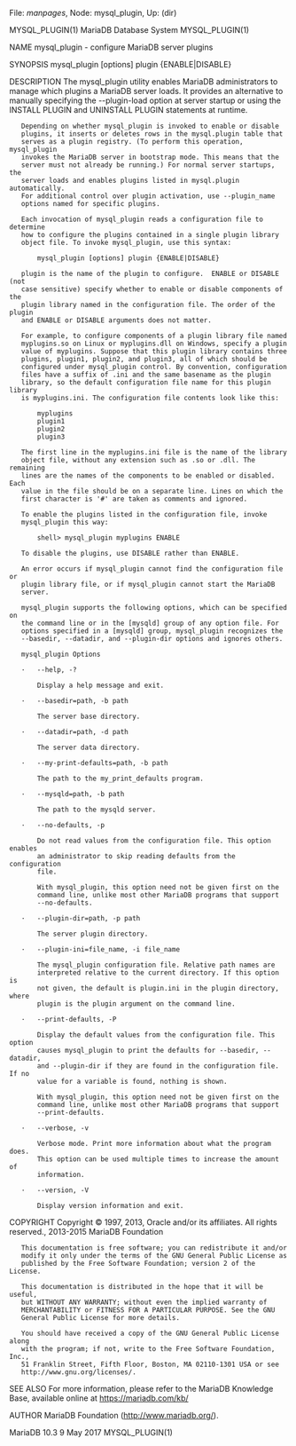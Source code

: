 File: *manpages*,  Node: mysql_plugin,  Up: (dir)

MYSQL_PLUGIN(1)             MariaDB Database System            MYSQL_PLUGIN(1)



NAME
       mysql_plugin - configure MariaDB server plugins

SYNOPSIS
       mysql_plugin [options] plugin {ENABLE|DISABLE}

DESCRIPTION
       The mysql_plugin utility enables MariaDB administrators to manage which
       plugins a MariaDB server loads. It provides an alternative to manually
       specifying the --plugin-load option at server startup or using the
       INSTALL PLUGIN and UNINSTALL PLUGIN statements at runtime.

       Depending on whether mysql_plugin is invoked to enable or disable
       plugins, it inserts or deletes rows in the mysql.plugin table that
       serves as a plugin registry. (To perform this operation, mysql_plugin
       invokes the MariaDB server in bootstrap mode. This means that the
       server must not already be running.) For normal server startups, the
       server loads and enables plugins listed in mysql.plugin automatically.
       For additional control over plugin activation, use --plugin_name
       options named for specific plugins.

       Each invocation of mysql_plugin reads a configuration file to determine
       how to configure the plugins contained in a single plugin library
       object file. To invoke mysql_plugin, use this syntax:

           mysql_plugin [options] plugin {ENABLE|DISABLE}

       plugin is the name of the plugin to configure.  ENABLE or DISABLE (not
       case sensitive) specify whether to enable or disable components of the
       plugin library named in the configuration file. The order of the plugin
       and ENABLE or DISABLE arguments does not matter.

       For example, to configure components of a plugin library file named
       myplugins.so on Linux or myplugins.dll on Windows, specify a plugin
       value of myplugins. Suppose that this plugin library contains three
       plugins, plugin1, plugin2, and plugin3, all of which should be
       configured under mysql_plugin control. By convention, configuration
       files have a suffix of .ini and the same basename as the plugin
       library, so the default configuration file name for this plugin library
       is myplugins.ini. The configuration file contents look like this:

           myplugins
           plugin1
           plugin2
           plugin3

       The first line in the myplugins.ini file is the name of the library
       object file, without any extension such as .so or .dll. The remaining
       lines are the names of the components to be enabled or disabled. Each
       value in the file should be on a separate line. Lines on which the
       first character is '#' are taken as comments and ignored.

       To enable the plugins listed in the configuration file, invoke
       mysql_plugin this way:

           shell> mysql_plugin myplugins ENABLE

       To disable the plugins, use DISABLE rather than ENABLE.

       An error occurs if mysql_plugin cannot find the configuration file or
       plugin library file, or if mysql_plugin cannot start the MariaDB
       server.

       mysql_plugin supports the following options, which can be specified on
       the command line or in the [mysqld] group of any option file. For
       options specified in a [mysqld] group, mysql_plugin recognizes the
       --basedir, --datadir, and --plugin-dir options and ignores others.

       mysql_plugin Options

       ·   --help, -?

           Display a help message and exit.

       ·   --basedir=path, -b path

           The server base directory.

       ·   --datadir=path, -d path

           The server data directory.

       ·   --my-print-defaults=path, -b path

           The path to the my_print_defaults program.

       ·   --mysqld=path, -b path

           The path to the mysqld server.

       ·   --no-defaults, -p

           Do not read values from the configuration file. This option enables
           an administrator to skip reading defaults from the configuration
           file.

           With mysql_plugin, this option need not be given first on the
           command line, unlike most other MariaDB programs that support
           --no-defaults.

       ·   --plugin-dir=path, -p path

           The server plugin directory.

       ·   --plugin-ini=file_name, -i file_name

           The mysql_plugin configuration file. Relative path names are
           interpreted relative to the current directory. If this option is
           not given, the default is plugin.ini in the plugin directory, where
           plugin is the plugin argument on the command line.

       ·   --print-defaults, -P

           Display the default values from the configuration file. This option
           causes mysql_plugin to print the defaults for --basedir, --datadir,
           and --plugin-dir if they are found in the configuration file. If no
           value for a variable is found, nothing is shown.

           With mysql_plugin, this option need not be given first on the
           command line, unlike most other MariaDB programs that support
           --print-defaults.

       ·   --verbose, -v

           Verbose mode. Print more information about what the program does.
           This option can be used multiple times to increase the amount of
           information.

       ·   --version, -V

           Display version information and exit.

COPYRIGHT
       Copyright © 1997, 2013, Oracle and/or its affiliates. All rights
       reserved., 2013-2015 MariaDB Foundation

       This documentation is free software; you can redistribute it and/or
       modify it only under the terms of the GNU General Public License as
       published by the Free Software Foundation; version 2 of the License.

       This documentation is distributed in the hope that it will be useful,
       but WITHOUT ANY WARRANTY; without even the implied warranty of
       MERCHANTABILITY or FITNESS FOR A PARTICULAR PURPOSE. See the GNU
       General Public License for more details.

       You should have received a copy of the GNU General Public License along
       with the program; if not, write to the Free Software Foundation, Inc.,
       51 Franklin Street, Fifth Floor, Boston, MA 02110-1301 USA or see
       http://www.gnu.org/licenses/.


SEE ALSO
       For more information, please refer to the MariaDB Knowledge Base,
       available online at https://mariadb.com/kb/

AUTHOR
       MariaDB Foundation (http://www.mariadb.org/).



MariaDB 10.3                      9 May 2017                   MYSQL_PLUGIN(1)
